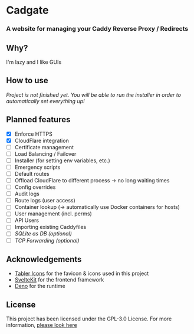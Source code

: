 # Cadgate

### A website for managing your Caddy Reverse Proxy / Redirects

## Why?

I'm lazy and I like GUIs

## How to use

_Project is not finished yet. You will be able to run the installer in order to automatically set everything up!_

## Planned features

-   [x] Enforce HTTPS
-   [x] CloudFlare integration
-   [ ] Certificate management
-   [ ] Load Balancing / Failover
-   [ ] Installer (for setting env variables, etc.)
-   [ ] Emergency scripts
-   [ ] Default routes
-   [ ] Offload CloudFlare to different process -> no long waiting times
-   [ ] Config overrides
-   [ ] Audit logs
-   [ ] Route logs (user access)
-   [ ] Container lookup (-> automatically use Docker containers for hosts)
-   [ ] User management (incl. perms)
-   [ ] API Users
-   [ ] Importing existing Caddyfiles
-   [ ] _SQLite as DB (optional)_
-   [ ] _TCP Forwarding (optional)_

## Acknowledgements

-   [Tabler Icons](https://tabler.io/icons) for the favicon & icons used in this project
-   [SvelteKit](https://kit.svelte.dev) for the frontend framework
-   [Deno](https://deno.land) for the runtime

## License

This project has been licensed under the GPL-3.0 License. For more information, [please look here](LICENSE)
